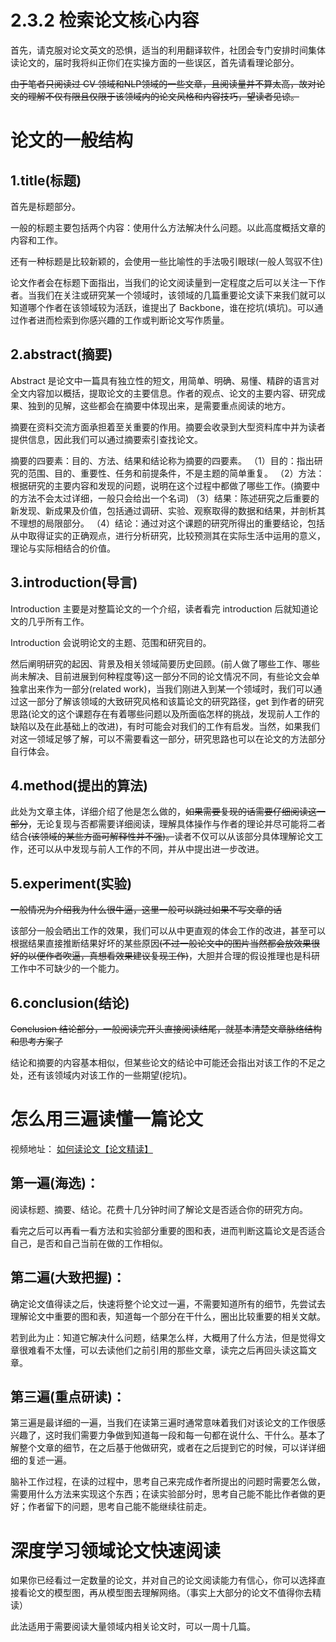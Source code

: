# 2.3.2 检索论文核心内容

首先，请克服对论文英文的恐惧，适当的利用翻译软件，社团会专门安排时间集体读论文的，届时我将纠正你们在实操方面的一些误区，首先请看理论部分。

<del>由于笔者只阅读过 CV 领域和</del><del>NLP</del><del>领域的一些文章，且阅读量并不算太高，故对论文的理解不仅有限且仅限于该领域内的论文风格和内容技巧，望读者见谅。</del>

# 论文的一般结构﻿

## 1.title(标题)

首先是标题部分。

一般的标题主要包括两个内容：使用什么方法解决什么问题。以此高度概括文章的内容和工作。

还有一种标题是比较新颖的，会使用一些比喻性的手法吸引眼球(一般人驾驭不住)

论文作者会在标题下面指出，当我们的论文阅读量到一定程度之后可以关注一下作者。当我们在关注或研究某一个领域时，该领域的几篇重要论文读下来我们就可以知道哪个作者在该领域较为活跃，谁提出了 Backbone，谁在挖坑(填坑)。可以通过作者进而检索到你感兴趣的工作或判断论文写作质量。

## 2.abstract(摘要)

Abstract 是论文中一篇具有独立性的短文，用简单、明确、易懂、精辟的语言对全文内容加以概括，提取论文的主要信息。作者的观点、论文的主要内容、研究成果、独到的见解，这些都会在摘要中体现出来，是需要重点阅读的地方。

摘要在资料交流方面承担着至关重要的作用。摘要会收录到大型资料库中并为读者提供信息，因此我们可以通过摘要索引查找论文。

摘要的四要素：目的、方法、结果和结论称为摘要的四要素。
（1）目的：指出研究的范围、目的、重要性、任务和前提条件，不是主题的简单重复。
（2）方法：根据研究的主要内容和发现的问题，说明在这个过程中都做了哪些工作。(摘要中的方法不会太过详细，一般只会给出一个名词)
（3）结果：陈述研究之后重要的新发现、新成果及价值，包括通过调研、实验、观察取得的数据和结果，并剖析其不理想的局限部分。
（4）结论：通过对这个课题的研究所得出的重要结论，包括从中取得证实的正确观点，进行分析研究，比较预测其在实际生活中运用的意义，理论与实际相结合的价值。

## 3.introduction(导言)

Introduction 主要是对整篇论文的一个介绍，读者看完 introduction 后就知道论文的几乎所有工作。

Introduction 会说明论文的主题、范围和研究目的。

然后阐明研究的起因、背景及相关领域简要历史回顾。(前人做了哪些工作、哪些尚未解决、目前进展到何种程度等)这一部分不同的论文情况不同，有些论文会单独拿出来作为一部分(related work)，当我们刚进入到某一个领域时，我们可以通过这一部分了解该领域的大致研究风格和该篇论文的研究路径，get 到作者的研究思路(论文的这个课题存在有着哪些问题以及所面临怎样的挑战，发现前人工作的缺陷以及在此基础上的改进)，有时可能会对我们的工作有启发。当然，如果我们对这一领域足够了解，可以不需要看这一部分，研究思路也可以在论文的方法部分自行体会。

## 4.method(提出的算法)

此处为文章主体，详细介绍了他是怎么做的，<del>如果需要复现的话需要仔细阅读这一部分</del>，无论复现与否都需要详细阅读，理解具体操作与作者的理论并尽可能将二者结合<del>(该领域的某些方面可解释性并不强)。</del>读者不仅可以从该部分具体理解论文工作，还可以从中发现与前人工作的不同，并从中提出进一步改进。

## 5.experiment(实验)

<del>一般情况为介绍我为什么很牛逼，这里一般可以跳过如果不写文章的话</del>

该部分一般会晒出工作的效果，我们可以从中更直观的体会工作的改进，甚至可以根据结果直接推断结果好坏的某些原因<del>(不过一般论文中的图片当然都会放效果很好的以便作者吹逼，真想看效果建议复现工作)</del>，大胆并合理的假设推理也是科研工作中不可缺少的一个能力。

## 6.conclusion(结论)

<del>Conclusion 结论部分，一般阅读完开头直接阅读结尾，就基本清楚文章脉络结构和思考方案了</del>

结论和摘要的内容基本相似，但某些论文的结论中可能还会指出对该工作的不足之处，还有该领域内对该工作的一些期望(挖坑)。

# 怎么用三遍读懂一篇论文

视频地址： [如何读论文【论文精读】](https://www.bilibili.com/video/BV1H44y1t75x)

## 第一遍(海选)：

阅读标题、摘要、结论。花费十几分钟时间了解论文是否适合你的研究方向。

看完之后可以再看一看方法和实验部分重要的图和表，进而判断这篇论文是否适合自己，是否和自己当前在做的工作相似。

## 第二遍(大致把握)：

确定论文值得读之后，快速将整个论文过一遍，不需要知道所有的细节，先尝试去理解论文中重要的图和表，知道每一个部分在干什么，圈出比较重要的相关文献。

若到此为止：知道它解决什么问题，结果怎么样，大概用了什么方法，但是觉得文章很难看不太懂，可以去读他们之前引用的那些文章，读完之后再回头读这篇文章。

## 第三遍(重点研读)：

第三遍是最详细的一遍，当我们在读第三遍时通常意味着我们对该论文的工作很感兴趣了，这时我们需要力争做到知道每一段和每一句都在说什么、干什么。基本了解整个文章的细节，在之后基于他做研究，或者在之后提到它的时候，可以详详细细的复述一遍。

脑补工作过程，在读的过程中，思考自己来完成作者所提出的问题时需要怎么做，需要用什么方法来实现这个东西；在读实验部分时，思考自己能不能比作者做的更好；作者留下的问题，思考自己能不能继续往前走。

# 深度学习领域论文快速阅读

如果你已经看过一定数量的论文，并对自己的论文阅读能力有信心，你可以选择直接看论文的模型图，再从模型图去理解网络。（事实上大部分的论文不值得你去精读）

此法适用于需要阅读大量领域内相关论文时，可以一周十几篇。
